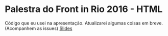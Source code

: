 # Palestra do Front in Rio 2016 - HTML

Código que eu usei na apresentação. Atualizarei algumas coisas em breve.
(Acompanhem as issues)
[Slides](http://pt.slideshare.net/GabrieldoNascimentoB/validando-formulrios-com-html5)
